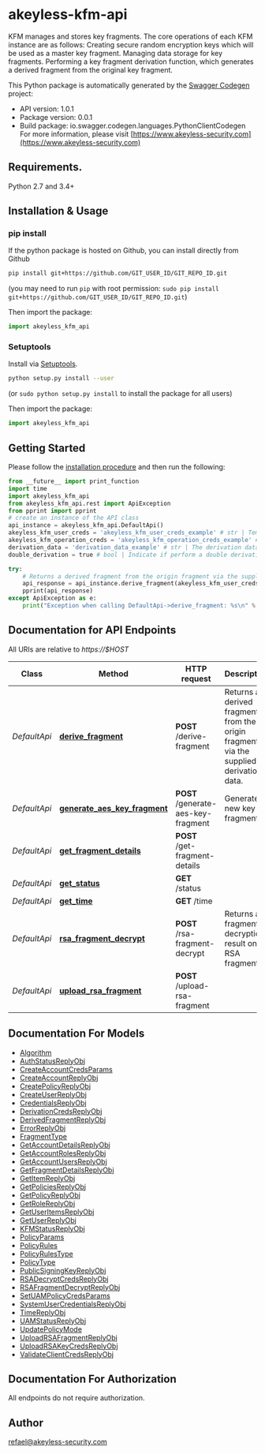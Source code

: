 # akeyless-kfm-api
KFM manages and stores key fragments. The core operations of each KFM instance are as follows: Creating secure random encryption keys which will be used as a master key fragment. Managing data storage for key fragments. Performing a key fragment derivation function, which generates a derived fragment from the original key fragment.

This Python package is automatically generated by the [Swagger Codegen](https://github.com/swagger-api/swagger-codegen) project:

- API version: 1.0.1
- Package version: 0.0.1
- Build package: io.swagger.codegen.languages.PythonClientCodegen
For more information, please visit [https://www.akeyless-security.com](https://www.akeyless-security.com)

## Requirements.

Python 2.7 and 3.4+

## Installation & Usage
### pip install

If the python package is hosted on Github, you can install directly from Github

```sh
pip install git+https://github.com/GIT_USER_ID/GIT_REPO_ID.git
```
(you may need to run `pip` with root permission: `sudo pip install git+https://github.com/GIT_USER_ID/GIT_REPO_ID.git`)

Then import the package:
```python
import akeyless_kfm_api 
```

### Setuptools

Install via [Setuptools](http://pypi.python.org/pypi/setuptools).

```sh
python setup.py install --user
```
(or `sudo python setup.py install` to install the package for all users)

Then import the package:
```python
import akeyless_kfm_api
```

## Getting Started

Please follow the [installation procedure](#installation--usage) and then run the following:

```python
from __future__ import print_function
import time
import akeyless_kfm_api
from akeyless_kfm_api.rest import ApiException
from pprint import pprint
# create an instance of the API class
api_instance = akeyless_kfm_api.DefaultApi()
akeyless_kfm_user_creds = 'akeyless_kfm_user_creds_example' # str | Temporary credentials for accessing the endpoint
akeyless_kfm_operation_creds = 'akeyless_kfm_operation_creds_example' # str | Temporary credentials for performing the operation
derivation_data = 'derivation_data_example' # str | The derivation data to be used for the fragment derivation operation
double_derivation = true # bool | Indicate if perform a double derivation (optional)

try:
    # Returns a derived fragment from the origin fragment via the supplied derivation data.
    api_response = api_instance.derive_fragment(akeyless_kfm_user_creds, akeyless_kfm_operation_creds, derivation_data, double_derivation=double_derivation)
    pprint(api_response)
except ApiException as e:
    print("Exception when calling DefaultApi->derive_fragment: %s\n" % e)

```

## Documentation for API Endpoints

All URIs are relative to *https://$HOST*

Class | Method | HTTP request | Description
------------ | ------------- | ------------- | -------------
*DefaultApi* | [**derive_fragment**](docs/DefaultApi.md#derive_fragment) | **POST** /derive-fragment | Returns a derived fragment from the origin fragment via the supplied derivation data.
*DefaultApi* | [**generate_aes_key_fragment**](docs/DefaultApi.md#generate_aes_key_fragment) | **POST** /generate-aes-key-fragment | Generate a new key fragment.
*DefaultApi* | [**get_fragment_details**](docs/DefaultApi.md#get_fragment_details) | **POST** /get-fragment-details | 
*DefaultApi* | [**get_status**](docs/DefaultApi.md#get_status) | **GET** /status | 
*DefaultApi* | [**get_time**](docs/DefaultApi.md#get_time) | **GET** /time | 
*DefaultApi* | [**rsa_fragment_decrypt**](docs/DefaultApi.md#rsa_fragment_decrypt) | **POST** /rsa-fragment-decrypt | Returns a fragmented decryption result on an RSA fragment.
*DefaultApi* | [**upload_rsa_fragment**](docs/DefaultApi.md#upload_rsa_fragment) | **POST** /upload-rsa-fragment | 


## Documentation For Models

 - [Algorithm](docs/Algorithm.md)
 - [AuthStatusReplyObj](docs/AuthStatusReplyObj.md)
 - [CreateAccountCredsParams](docs/CreateAccountCredsParams.md)
 - [CreateAccountReplyObj](docs/CreateAccountReplyObj.md)
 - [CreatePolicyReplyObj](docs/CreatePolicyReplyObj.md)
 - [CreateUserReplyObj](docs/CreateUserReplyObj.md)
 - [CredentialsReplyObj](docs/CredentialsReplyObj.md)
 - [DerivationCredsReplyObj](docs/DerivationCredsReplyObj.md)
 - [DerivedFragmentReplyObj](docs/DerivedFragmentReplyObj.md)
 - [ErrorReplyObj](docs/ErrorReplyObj.md)
 - [FragmentType](docs/FragmentType.md)
 - [GetAccountDetailsReplyObj](docs/GetAccountDetailsReplyObj.md)
 - [GetAccountRolesReplyObj](docs/GetAccountRolesReplyObj.md)
 - [GetAccountUsersReplyObj](docs/GetAccountUsersReplyObj.md)
 - [GetFragmentDetailsReplyObj](docs/GetFragmentDetailsReplyObj.md)
 - [GetItemReplyObj](docs/GetItemReplyObj.md)
 - [GetPoliciesReplyObj](docs/GetPoliciesReplyObj.md)
 - [GetPolicyReplyObj](docs/GetPolicyReplyObj.md)
 - [GetRoleReplyObj](docs/GetRoleReplyObj.md)
 - [GetUserItemsReplyObj](docs/GetUserItemsReplyObj.md)
 - [GetUserReplyObj](docs/GetUserReplyObj.md)
 - [KFMStatusReplyObj](docs/KFMStatusReplyObj.md)
 - [PolicyParams](docs/PolicyParams.md)
 - [PolicyRules](docs/PolicyRules.md)
 - [PolicyRulesType](docs/PolicyRulesType.md)
 - [PolicyType](docs/PolicyType.md)
 - [PublicSigningKeyReplyObj](docs/PublicSigningKeyReplyObj.md)
 - [RSADecryptCredsReplyObj](docs/RSADecryptCredsReplyObj.md)
 - [RSAFragmentDecryptReplyObj](docs/RSAFragmentDecryptReplyObj.md)
 - [SetUAMPolicyCredsParams](docs/SetUAMPolicyCredsParams.md)
 - [SystemUserCredentialsReplyObj](docs/SystemUserCredentialsReplyObj.md)
 - [TimeReplyObj](docs/TimeReplyObj.md)
 - [UAMStatusReplyObj](docs/UAMStatusReplyObj.md)
 - [UpdatePolicyMode](docs/UpdatePolicyMode.md)
 - [UploadRSAFragmentReplyObj](docs/UploadRSAFragmentReplyObj.md)
 - [UploadRSAKeyCredsReplyObj](docs/UploadRSAKeyCredsReplyObj.md)
 - [ValidateClientCredsReplyObj](docs/ValidateClientCredsReplyObj.md)


## Documentation For Authorization

 All endpoints do not require authorization.


## Author

refael@akeyless-security.com

